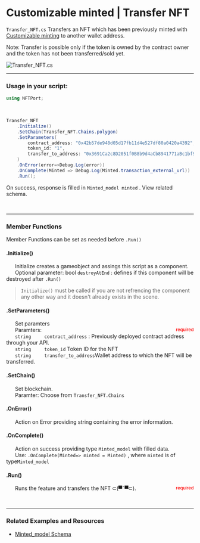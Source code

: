 

# Customizable minted | Transfer NFT

`Transfer_NFT.cs` Transfers an NFT which has been previously minted with [Customizable minting](https://docs.nftport.xyz/docs/nftport/ZG9jOjYzMDIzNDgx-customizable-minting) to another wallet address.

Note: Transfer is possible only if the token is owned by the contract owner and the token has not been transferred/sold yet.

![Transfer_NFT.cs](https://i.imgur.com/lrRS76J.jpg)

-----

### Usage in your script:

```csharp
using NFTPort;
```
</br>

```csharp 
Transfer_NFT
    .Initialize()
    .SetChain(Transfer_NFT.Chains.polygon)
    .SetParameters(
        contract_address: "0x42b57de948d05d17fb11d4e527df80a0420a4392", 
        token_id: "1",
        transfer_to_address: "0x3691Ca2c8D2051f0B8b9d4aCb8941771aBc1bf9b"
    )
    .OnError(error=>Debug.Log(error))
    .OnComplete(Minted => Debug.Log(Minted.transaction_external_url))
    .Run();

```
On success, response is filled in `Minted_model minted` . View related schema.

</br>

-----
### Member Functions 

Member Functions can be set as needed before `.Run()`

#### .Initialize()
&nbsp;&nbsp;&nbsp;&nbsp;&nbsp;&nbsp;Initialize creates a gameobject and assings this script as a component. </br>
&nbsp;&nbsp;&nbsp;&nbsp;&nbsp;&nbsp;Optional parameter: bool `destroyAtEnd` : defines if this component will be destroyed after `.Run()`

 >  `Initialize()` must be called if you are not refrencing the component any other way and it doesn't already exists in the scene.  

#### .SetParameters()
&nbsp;&nbsp;&nbsp;&nbsp;&nbsp;&nbsp;Set paramters </br>
<span style="float:right;color:red;font-weight:500;font-size:12px">required </span> 
&nbsp;&nbsp;&nbsp;&nbsp;&nbsp;&nbsp;Paramters:</br>
&nbsp;&nbsp;&nbsp;&nbsp;&nbsp;&nbsp;`string 	contract_address` : Previously deployed contract address through your API. </br>
&nbsp;&nbsp;&nbsp;&nbsp;&nbsp;&nbsp;`string 	token_id` Token ID for the NFT </br>
&nbsp;&nbsp;&nbsp;&nbsp;&nbsp;&nbsp;`string 	transfer_to_address`Wallet address to which the NFT will be transferred. </br>


#### .SetChain()
&nbsp;&nbsp;&nbsp;&nbsp;&nbsp;&nbsp;Set blockchain. </br>
&nbsp;&nbsp;&nbsp;&nbsp;&nbsp;&nbsp;Paramter: Choose from `Transfer_NFT.Chains`


#### .OnError()
&nbsp;&nbsp;&nbsp;&nbsp;&nbsp;&nbsp;Action on Error providing string containing the error information.

#### .OnComplete()
&nbsp;&nbsp;&nbsp;&nbsp;&nbsp;&nbsp;Action on success providing type `Minted_model` with filled data. </br>
&nbsp;&nbsp;&nbsp;&nbsp;&nbsp;&nbsp;Use: `.OnComplete(Minted=> minted = Minted)` , where `minted` is of type`Minted_model`

#### .Run()
<span style="float:right;color:red;font-weight:500;font-size:12px">required </span> 
&nbsp;&nbsp;&nbsp;&nbsp;&nbsp;&nbsp;Runs the feature and transfers the NFT ⊂(▀¯▀⊂).

</br>


-----

### Related Examples and Resources
- [Minted_model Schema](https://docs.nftport.xyz/docs/nftport/ZG9jOjU1MDM4OTg1-minted-model-cs)










